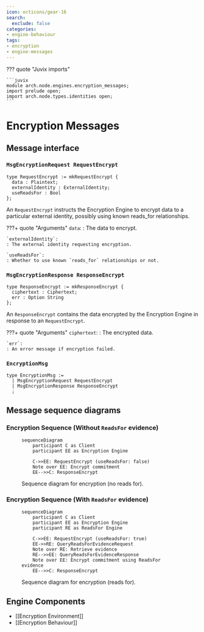 ```yaml
---
icon: octicons/gear-16
search:
  exclude: false
categories:
- engine-behaviour
tags:
- encryption
- engine-messages
---
```


??? quote "Juvix imports"

    ```juvix
    module arch.node.engines.encryption_messages;
    import prelude open;
    import arch.node.types.identities open;
    ```

# Encryption Messages

## Message interface

### `MsgEncryptionRequest RequestEncrypt`

```juvix
type RequestEncrypt := mkRequestEncrypt {
  data : Plaintext;
  externalIdentity : ExternalIdentity;
  useReadsFor : Bool
};
```

An `RequestEncrypt` instructs the Encryption Engine to encrypt data to a particular external identity, possibly using known reads_for relationships.

???+ quote "Arguments"
    `data`:
    : The data to encrypt.

    `externalIdentity`:
    : The external identity requesting encryption.

    `useReadsFor`:
    : Whether to use known `reads_for` relationships or not.

### `MsgEncryptionResponse ResponseEncrypt`

```juvix
type ResponseEncrypt := mkResponseEncrypt {
  ciphertext : Ciphertext;
  err : Option String
};
```

An `ResponseEncrypt` contains the data encrypted by the Encryption Engine in response to an `RequestEncrypt`.

???+ quote "Arguments"
    `ciphertext`:
    : The encrypted data.

    `err`:
    : An error message if encryption failed.

### `EncryptionMsg`

<!-- --8<-- [start:EncryptionMsg] -->
```juvix
type EncryptionMsg :=
  | MsgEncryptionRequest RequestEncrypt
  | MsgEncryptionResponse ResponseEncrypt
  ;
```
<!-- --8<-- [end:EncryptionMsg] -->

## Message sequence diagrams

### Encryption Sequence (Without `ReadsFor` evidence)

<!-- --8<-- [start:message-sequence-diagram-no-reads-for] -->
<figure markdown="span">

```mermaid
sequenceDiagram
    participant C as Client
    participant EE as Encryption Engine

    C->>EE: RequestEncrypt (useReadsFor: false)
    Note over EE: Encrypt commitment
    EE-->>C: ResponseEncrypt
```

<figcaption markdown="span">
Sequence diagram for encryption (no reads for).
</figcaption>
</figure>
<!-- --8<-- [end:message-sequence-diagram-no-reads-for] -->

### Encryption Sequence (With `ReadsFor` evidence)

<!-- --8<-- [start:message-sequence-diagram-reads-for] -->
<figure markdown="span">

```mermaid
sequenceDiagram
    participant C as Client
    participant EE as Encryption Engine
    participant RE as ReadsFor Engine

    C->>EE: RequestEncrypt (useReadsFor: true)
    EE->>RE: QueryReadsForEvidenceRequest
    Note over RE: Retrieve evidence
    RE-->>EE: QueryReadsForEvidenceResponse
    Note over EE: Encrypt commitment using ReadsFor evidence
    EE-->>C: ResponseEncrypt
```

<figcaption markdown="span">
Sequence diagram for encryption (reads for).
</figcaption>
</figure>
<!-- --8<-- [end:message-sequence-diagram-reads-for] -->

## Engine Components

- [[Encryption Environment]]
- [[Encryption Behaviour]]